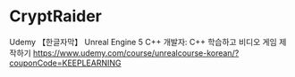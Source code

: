 # CryptRaider

Udemy 【한글자막】 Unreal Engine 5 C++ 개발자: C++ 학습하고 비디오 게임 제작하기
https://www.udemy.com/course/unrealcourse-korean/?couponCode=KEEPLEARNING
